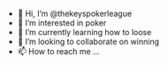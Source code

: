 - 👋 Hi, I’m @thekeyspokerleague
- 👀 I’m interested in poker
- 🌱 I’m currently learning how to loose
- 💞️ I’m looking to collaborate on winning
- 📫 How to reach me ...

<!---
thekeyspokerleague/thekeyspokerleague is a ✨ special ✨ repository because its `README.md` (this file) appears on your GitHub profile.
You can click the Preview link to take a look at your changes.
--->
